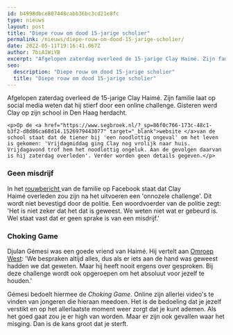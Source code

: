 ```yaml
---
id: b4998dbce807448cabb36bc3cd21e8fc
type: nieuws
layout: post
title: "Diepe rouw om dood 15-jarige scholier"
permalink: /nieuws/diepe-rouw-om-dood-15-jarige-scholier/
date: 2022-05-11T19:16:41.067Z
author: 7biA1WiYB
excerpt: "Afgelopen zaterdag overleed de 15-jarige Clay Haimé. Zijn familie laat op social media weten dat hij stierf door een online challenge. Gisteren werd Clay op zijn school in Den Haag herdacht.  "
seo:
  description: "Diepe rouw om dood 15-jarige scholier"
  title: "Diepe rouw om dood 15-jarige scholier"
---
```

Afgelopen zaterdag overleed de 15-jarige Clay Haimé. Zijn familie laat op social media weten dat hij stierf door een online challenge. Gisteren werd Clay op zijn school in Den Haag herdacht.  

    <p>Op de <a href="https://www.segbroek.nl/?_sp=86f0c766-173c-48c1-b3f2-d8d86ca68d14.1526979443077" target="_blank">website </a>van de school staat dat de tiener bij 'een noodlottig ongeval' om het leven is gekomen: 'Vrijdagmiddag ging Clay nog vrolijk naar huis. Vrijdagavond trof hem het noodlottig ongeluk. Aan de gevolgen daarvan is hij zaterdag overleden'. Verder worden geen details gegeven.</p>
<h3>Geen misdrijf</h3>
<p>In het <a href="https://www.facebook.com/segbroekcollege/photos/a.465933650141319.1073741826.438775906190427/1759540334113971/?type=3&amp;theater" target="_blank">rouwbericht </a>van de familie op Facebook staat dat Clay Haimé overleden zou zijn na het uitvoeren een 'onnozele challenge'. Dit wordt niet bevestigd door de politie. Een woordvoerder van de politie zegt: 'Het is niet zeker dat het dat is geweest. We weten niet wat er gebeurd is. Wel staat vast dat er geen sprake is van een misdrijf.'</p>
<h3>Choking Game</h3>
<p>Djulan Gémesi was een goede vriend van Haimé. Hij vertelt aan <a href="https://www.omroepwest.nl/nieuws/3635708/Bloemen-en-ballonnen-voor-overleden-Clay-Deze-challenge-moet-stoppen">Omroep West</a>: 'We bespraken altijd alles, dus als er iets aan de hand was geweest hadden we dat geweten. Maar hij heeft nooit ergens over gesproken. Bij deze challenge wordt ook opgeroepen om het absoluut voor jezelf te houden.'</p>
<p>Gémesi bedoelt hiermee de <em>Choking Game</em>. Online zijn allerlei video's te vinden van jongeren die hieraan meedoen. Het is de bedoeling dat je jezelf verstikt en op het allerlaatste moment weer zorgt dat je kunt ademen. Als het goed gaat zou je er high van worden. Maar er zijn ook gevallen waar het misging. Dan is de kans groot dat je sterft.</p>  
